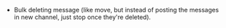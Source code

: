 - Bulk deleting message (like move, but instead of posting the messages in new channel, just stop once they're deleted).
